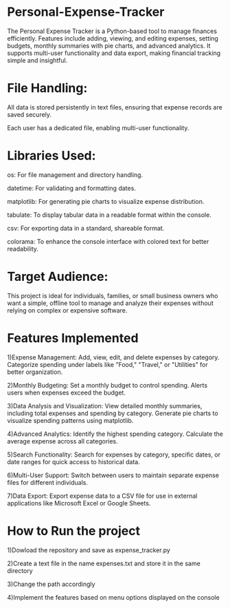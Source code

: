 # Personal-Expense-Tracker
The Personal Expense Tracker is a Python-based tool to manage finances efficiently. Features include adding, viewing, and editing expenses, setting budgets, monthly summaries with pie charts, and advanced analytics. It supports multi-user functionality and data export, making financial tracking simple and insightful.

# File Handling:   
  All data is stored persistently in text files, ensuring that expense records are saved securely.
  
  Each user has a dedicated file, enabling multi-user functionality.
  
# Libraries Used:
  os: For file management and directory handling.
  
  datetime: For validating and formatting dates.
  
  matplotlib: For generating pie charts to visualize expense distribution.
  
  tabulate: To display tabular data in a readable format within the console.
  
  csv: For exporting data in a standard, shareable format.
  
  colorama: To enhance the console interface with colored text for better readability.
  
# Target Audience:
  This project is ideal for individuals, families, or small business owners who want a simple, offline tool to manage and 
  analyze their expenses without relying on complex or expensive software.

# Features Implemented
  1)Expense Management:
   Add, view, edit, and delete expenses by category.
   Categorize spending under labels like "Food," "Travel," or "Utilities" for better organization.
 
  2)Monthly Budgeting:
   Set a monthly budget to control spending.
   Alerts users when expenses exceed the budget.
  
  3)Data Analysis and Visualization:
   View detailed monthly summaries, including total expenses and spending by category.
   Generate pie charts to visualize spending patterns using matplotlib.
   
  4)Advanced Analytics: 
   Identify the highest spending category.
   Calculate the average expense across all categories.
   
  5)Search Functionality:
   Search for expenses by category, specific dates, or date ranges for quick access to historical data.

  6)Multi-User Support:
   Switch between users to maintain separate expense files for different individuals.
  
  7)Data Export:
   Export expense data to a CSV file for use in external applications like Microsoft Excel or Google Sheets.
   
# How to Run the project
  1)Dowload the repository and save as expense_tracker.py
  
  2)Create a text file in the name expenses.txt and store it in the same directory
  
  3)Change the path accordingly

  4)Implement the features based on menu options displayed on the console


